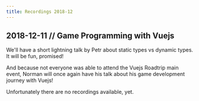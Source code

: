```yaml
---
title: Recordings 2018-12
---
```


## 2018-12-11 // Game Programming with Vuejs

We'll have a short lightning talk by Petr  about static types vs dynamic types. It will be fun, promised!

And because not everyone was able to attend the Vuejs Roadtrip main event, Norman will once again have his talk about his game development journey with Vuejs!

<!--
<yt-video video-id="YOUTUBE_ID" />

[Norman Köhring - Game Programming with Vuejs](https://www.youtube.com/watch?v=YOUTUBE_ID)
-->

Unfortunately there are no recordings available, yet.

